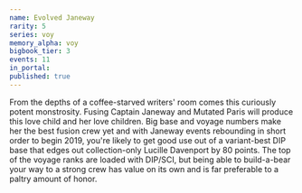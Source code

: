 ```yaml
---
name: Evolved Janeway
rarity: 5
series: voy
memory_alpha: voy
bigbook_tier: 3
events: 11
in_portal:
published: true
---
```


From the depths of a coffee-starved writers' room comes this curiously potent monstrosity. Fusing Captain Janeway and Mutated Paris will produce this love child and her love children. Big base and voyage numbers make her the best fusion crew yet and with Janeway events rebounding in short order to begin 2019, you're likely to get good use out of a variant-best DIP base that edges out collection-only Lucille Davenport by 80 points. The top of the voyage ranks are loaded with DIP/SCI, but being able to build-a-bear your way to a strong crew has value on its own and is far preferable to a paltry amount of honor.

